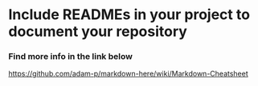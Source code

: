 # Include READMEs in your project to document your repository

### Find more info in the link below
<https://github.com/adam-p/markdown-here/wiki/Markdown-Cheatsheet>
